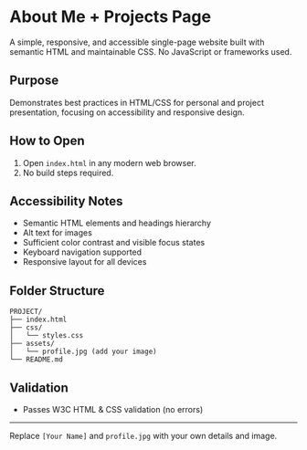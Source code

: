 # About Me + Projects Page

A simple, responsive, and accessible single-page website built with semantic HTML and maintainable CSS. No JavaScript or frameworks used.

## Purpose
Demonstrates best practices in HTML/CSS for personal and project presentation, focusing on accessibility and responsive design.

## How to Open
1. Open `index.html` in any modern web browser.
2. No build steps required.

## Accessibility Notes
- Semantic HTML elements and headings hierarchy
- Alt text for images
- Sufficient color contrast and visible focus states
- Keyboard navigation supported
- Responsive layout for all devices

## Folder Structure
```
PROJECT/
├── index.html
├── css/
│   └── styles.css
├── assets/
│   └── profile.jpg (add your image)
└── README.md
```

## Validation
- Passes W3C HTML & CSS validation (no errors)

---
Replace `[Your Name]` and `profile.jpg` with your own details and image.
